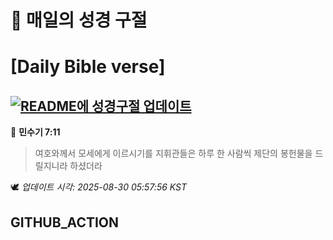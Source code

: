 # 🙏 매일의 성경 구절
# [Daily Bible verse]
## [![README에 성경구절 업데이트](https://github.com/DONGSUKA/first_test/actions/workflows/update-readme-bible.yml/badge.svg)](https://github.com/DONGSUKA/first_test/actions/workflows/update-readme-bible.yml)
<!-- START_BIBLE_VERSE -->
📖 **민수기 7:11**
> 여호와께서 모세에게 이르시기를 지휘관들은 하루 한 사람씩 제단의 봉헌물을 드릴지니라 하셨더라

🕊️ _업데이트 시각: 2025-08-30 05:57:56 KST_
  <!-- END_BIBLE_VERSE -->
## GITHUB_ACTION
